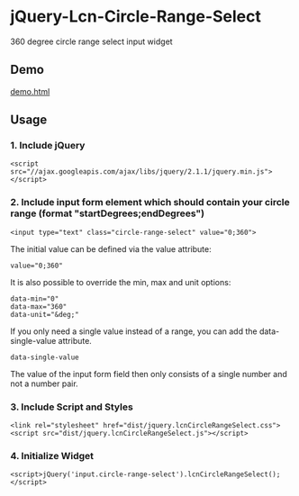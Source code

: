 jQuery-Lcn-Circle-Range-Select
==============================

360 degree circle range select input widget


Demo
----

[demo.html](http://htmlpreview.github.com/?https://github.com/FaiblUG/jQuery-Lcn-Circle-Range-Select/blob/master/demo.html)


Usage
-----

### 1. Include jQuery
    
    <script src="//ajax.googleapis.com/ajax/libs/jquery/2.1.1/jquery.min.js"></script>

### 2. Include input form element which should contain your circle range (format "startDegrees;endDegrees")
    
    <input type="text" class="circle-range-select" value="0;360">
    
The initial value can be defined via the value attribute:
    
    value="0;360"
   
It is also possible to override the min, max and unit options:
    
    data-min="0"
    data-max="360"
    data-unit="&deg;"
    
If you only need a single value instead of a range, you can add the data-single-value attribute.

    data-single-value
    
The value of the input form field then only consists of a single number and not a number pair.
    
### 3. Include Script and Styles
    
    <link rel="stylesheet" href="dist/jquery.lcnCircleRangeSelect.css">
    <script src="dist/jquery.lcnCircleRangeSelect.js"></script>
    
### 4. Initialize Widget
    
    <script>jQuery('input.circle-range-select').lcnCircleRangeSelect();</script>   

